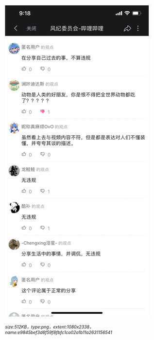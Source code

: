 ![](./e9845bef3d6f59f8fbfc1ca02a1b11a2631156541.png)
###### size:512KB，type:png，extent:1080x2338，name:e9845bef3d6f59f8fbfc1ca02a1b11a2631156541
